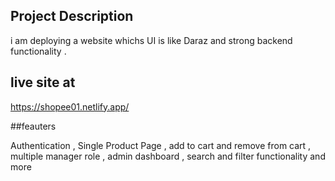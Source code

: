 ## Project Description

i am deploying a website whichs UI is like Daraz and strong backend functionality .

## live site at 

https://shopee01.netlify.app/


##feauters

Authentication , Single Product Page , add to cart and remove from cart , multiple manager
role , admin dashboard , search and filter functionality and more 


